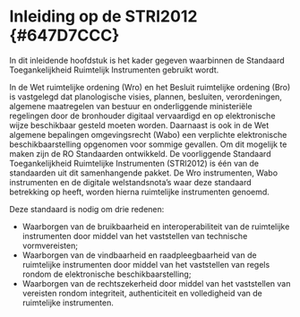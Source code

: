 # Inleiding op de STRI2012 {#647D7CCC}

In dit inleidende hoofdstuk is het kader gegeven waarbinnen de Standaard Toegankelijkheid Ruimtelijk Instrumenten gebruikt wordt.<br/>

In de Wet ruimtelijke ordening (Wro) en het Besluit ruimtelijke ordening (Bro) is vastgelegd dat planologische visies, plannen, besluiten, verordeningen, algemene maatregelen van bestuur en onderliggende ministeriële regelingen door de bronhouder digitaal vervaardigd en op elektronische wijze beschikbaar gesteld moeten worden. Daarnaast is ook in de Wet algemene bepalingen omgevingsrecht (Wabo) een verplichte elektronische beschikbaarstelling opgenomen voor sommige gevallen. Om dit mogelijk te maken zijn de RO Standaarden ontwikkeld. De voorliggende Standaard Toegankelijkheid Ruimtelijke Instrumenten (STRI2012) is één van de standaarden uit dit samenhangende pakket. De Wro instrumenten, Wabo instrumenten en de digitale welstandsnota’s waar deze standaard betrekking op heeft, worden hierna ruimtelijke instrumenten genoemd.

Deze standaard is nodig om drie redenen:

<ul><li>Waarborgen van de bruikbaarheid en interoperabiliteit van de ruimtelijke instrumenten door middel van het vaststellen van technische vormvereisten;</li>
<li>Waarborgen van de vindbaarheid en raadpleegbaarheid van de ruimtelijke instrumenten door middel van het vaststellen van regels rondom de elektronische beschikbaarstelling;</li>
<li>Waarborgen van de rechtszekerheid door middel van het vaststellen van vereisten rondom integriteit, authenticiteit en volledigheid van de ruimtelijke instrumenten.</li>
</ul>


